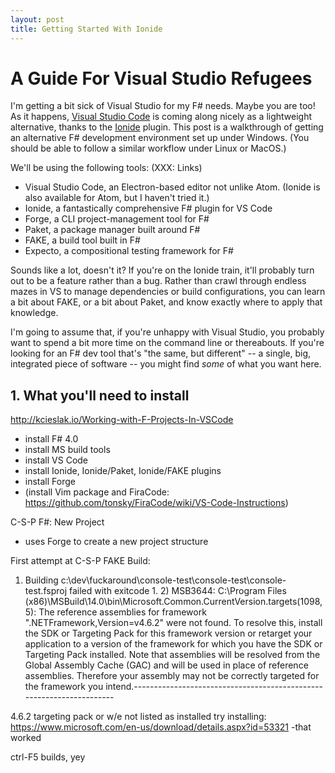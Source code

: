 ```yaml
---
layout: post
title: Getting Started With Ionide
---
```


# A Guide For Visual Studio Refugees

I'm getting a bit sick of Visual Studio for my F# needs. Maybe you are
too! As it happens, [Visual Studio Code](***link***) is coming along
nicely as a lightweight alternative, thanks to the [Ionide](***link***)
plugin. This post is a walkthrough of getting an alternative F#
development environment set up under Windows. (You should be able to
follow a similar workflow under Linux or MacOS.)

We'll be using the following tools: (XXX: Links)

* Visual Studio Code, an Electron-based editor not unlike Atom. (Ionide
  is also available for Atom, but I haven't tried it.)
* Ionide, a fantastically comprehensive F# plugin for VS Code
* Forge, a CLI project-management tool for F#
* Paket, a package manager built around F#
* FAKE, a build tool built in F#
* Expecto, a compositional testing framework for F#

Sounds like a lot, doesn't it? If you're on the Ionide train, it'll
probably turn out to be a feature rather than a bug. Rather than crawl
through endless mazes in VS to manage dependencies or build
configurations, you can learn a bit about FAKE, or a bit about Paket,
and know exactly where to apply that knowledge.

I'm going to assume that, if you're unhappy with Visual Studio, you
probably want to spend a bit more time on the command line or
thereabouts. If you're looking for an F# dev tool that's "the same, but
different" -- a single, big,  integrated piece of software -- you might
find _some_ of what you want here.

## 1. What you'll need to install

http://kcieslak.io/Working-with-F-Projects-In-VSCode

- install F# 4.0
- install MS build tools
- install VS Code
- install Ionide, Ionide/Paket, Ionide/FAKE plugins
- install Forge
- (install Vim package and FiraCode:
  https://github.com/tonsky/FiraCode/wiki/VS-Code-Instructions)

C-S-P F#: New Project
- uses Forge to create a new project structure

First attempt at C-S-P FAKE Build:
  1) Building
  c:\dev\fuckaround\console-test\console-test\console-test.fsproj failed
  with exitcode 1.   2) MSB3644: C:\Program Files
  (x86)\MSBuild\14.0\bin\Microsoft.Common.CurrentVersion.targets(1098,5):
  The reference assemblies for framework ".NETFramework,Version=v4.6.2"
  were not found. To resolve this, install the SDK or Targeting Pack for
  this framework version or retarget your application to a version of
  the framework for which you have the SDK or Targeting Pack installed.
  Note that assemblies will be resolved from the Global Assembly Cache
  (GAC) and will be used in place of reference assemblies. Therefore
  your assembly may not be correctly targeted for the framework you
  intend.---------------------------------------------------------------------

4.6.2 targeting pack or w/e not listed as installed
try installing:
  https://www.microsoft.com/en-us/download/details.aspx?id=53321
  -that worked

ctrl-F5 builds, yey

